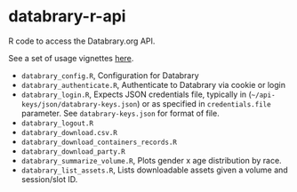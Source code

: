 # databrary-r-api

R code to access the Databrary.org API.

See a set of usage vignettes [here](https://rawgit.com/gilmore-lab/databrary-r-api/master/vignettes.html).

- `databrary_config.R`, Configuration for Databrary
- `databrary_authenticate.R`, Authenticate to Databrary via cookie or login
- `databrary_login.R`, Expects JSON credentials file, typically in (`~/api-keys/json/databrary-keys.json`) or as specified in `credentials.file` parameter. See `databrary-keys.json` for format of file.
- `databrary_logout.R`
- `databrary_download.csv.R`
- `databrary_download_containers_records.R`
- `databrary_download_party.R`
- `databrary_summarize_volume.R`, Plots gender x age distribution by race.
- `databrary_list_assets.R`, Lists downloadable assets given a volume and session/slot ID.
